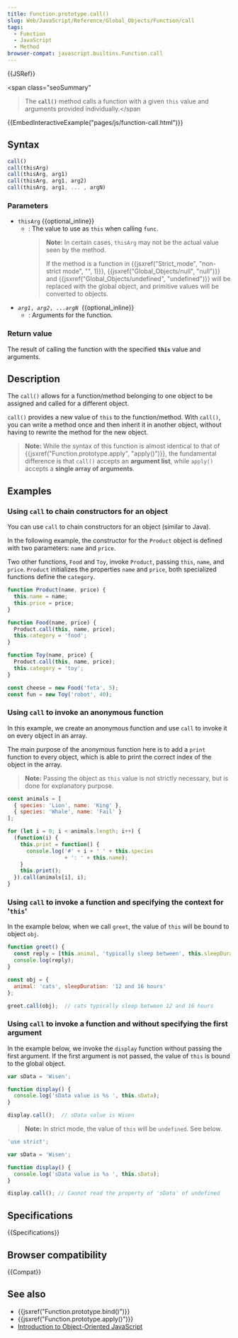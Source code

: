 ```yaml
---
title: Function.prototype.call()
slug: Web/JavaScript/Reference/Global_Objects/Function/call
tags:
  - Function
  - JavaScript
  - Method
browser-compat: javascript.builtins.Function.call
---
```

{{JSRef}}

<span class="seoSummary"

> The <code><strong>call()</strong></code> method calls a function with a given
> <code>this</code> value and arguments provided individually.</span

{{EmbedInteractiveExample("pages/js/function-call.html")}}

## Syntax

```js
call()
call(thisArg)
call(thisArg, arg1)
call(thisArg, arg1, arg2)
call(thisArg, arg1, ... , argN)
```

### Parameters

- `thisArg` {{optional_inline}}
  - : The value to use as `this` when calling `func`.
    > **Note:** In certain cases, `thisArg` may not be the actual value seen by
    > the method.
    >
    > If the method is a function in
    > {{jsxref("Strict_mode", "non-strict mode", "",
        1)}},
    > {{jsxref("Global_Objects/null", "null")}} and
    > {{jsxref("Global_Objects/undefined", "undefined")}} will
    > be replaced with the global object, and primitive values will be converted
    > to objects.
- <code><var>arg1</var>, <var>arg2</var>, ...<var>argN</var></code>
   {{optional_inline}}
  - : Arguments for the function.

### Return value

The result of calling the function with the specified **`this`** value and
arguments.

## Description

The `call()` allows for a function/method belonging to one object to be assigned
and called for a different object.

`call()` provides a new value of `this` to the function/method. With `call()`,
you can write a method once and then inherit it in another object, without
having to rewrite the method for the new object.

> **Note:** While the syntax of this function is almost identical to that of
> {{jsxref("Function.prototype.apply", "apply()")}}, the
> fundamental difference is that `call()` accepts an **argument list**, while
> `apply()` accepts a **single array of arguments**.

## Examples

### Using `call` to chain constructors for an object

You can use `call` to chain constructors for an object (similar to Java).

In the following example, the constructor for the `Product` object is defined
with two parameters: `name` and `price`.

Two other functions, `Food` and `Toy`, invoke `Product`, passing `this`, `name`,
and `price`. `Product` initializes the properties `name` and `price`, both
specialized functions define the `category`.

```js
function Product(name, price) {
  this.name = name;
  this.price = price;
}

function Food(name, price) {
  Product.call(this, name, price);
  this.category = 'food';
}

function Toy(name, price) {
  Product.call(this, name, price);
  this.category = 'toy';
}

const cheese = new Food('feta', 5);
const fun = new Toy('robot', 40);
```

### Using `call` to invoke an anonymous function

In this example, we create an anonymous function and use `call` to invoke it on
every object in an array.

The main purpose of the anonymous function here is to add a `print` function to
every object, which is able to print the correct index of the object in the
array.

> **Note:** Passing the object as `this` value is not strictly necessary, but is
> done for explanatory purpose.

```js
const animals = [
  { species: 'Lion', name: 'King' },
  { species: 'Whale', name: 'Fail' }
];

for (let i = 0; i < animals.length; i++) {
  (function(i) {
    this.print = function() {
      console.log('#' + i + ' ' + this.species
                  + ': ' + this.name);
    }
    this.print();
  }).call(animals[i], i);
}
```

### Using `call` to invoke a function and specifying the context for '`this`'

In the example below, when we call `greet`, the value of `this` will be bound to
object `obj`.

```js
function greet() {
  const reply = [this.animal, 'typically sleep between', this.sleepDuration].join(' ');
  console.log(reply);
}

const obj = {
  animal: 'cats', sleepDuration: '12 and 16 hours'
};

greet.call(obj);  // cats typically sleep between 12 and 16 hours
```

### Using `call` to invoke a function and without specifying the first argument

In the example below, we invoke the `display` function without passing the first
argument. If the first argument is not passed, the value of `this` is bound to
the global object.

```js
var sData = 'Wisen';

function display() {
  console.log('sData value is %s ', this.sData);
}

display.call();  // sData value is Wisen
```

> **Note:** In strict mode, the value of `this` will be `undefined`. See below.

```js
'use strict';

var sData = 'Wisen';

function display() {
  console.log('sData value is %s ', this.sData);
}

display.call(); // Cannot read the property of 'sData' of undefined
```

## Specifications

{{Specifications}}

## Browser compatibility

{{Compat}}

## See also

- {{jsxref("Function.prototype.bind()")}}
- {{jsxref("Function.prototype.apply()")}}
- [Introduction to Object-Oriented JavaScript](/en-US/docs/Learn/JavaScript/Objects)
